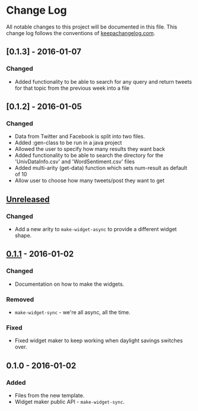 # Change Log
All notable changes to this project will be documented in this file. This change log follows the conventions of [keepachangelog.com](http://keepachangelog.com/).

## [0.1.3] - 2016-01-07
### Changed
- Added functionality to be able to search for any query and return
tweets for that topic from the previous week into a file

## [0.1.2] - 2016-01-05
### Changed
- Data from Twitter and Facebook is split into two files.
- Added :gen-class to be run in a java project
- Allowed the user to specify how many results they want back
- Added functionality to be able to search the directory for
the 'UnivDataInfo.csv' and 'WordSentiment.csv' files
- Added multi-arity (get-data) function which sets num-result as default of 10
- Allow user to choose how many tweets/post they want to get

## [Unreleased][unreleased]
### Changed
- Add a new arity to `make-widget-async` to provide a different widget shape.

## [0.1.1] - 2016-01-02
### Changed
- Documentation on how to make the widgets.

### Removed
- `make-widget-sync` - we're all async, all the time.

### Fixed
- Fixed widget maker to keep working when daylight savings switches over.

## 0.1.0 - 2016-01-02
### Added
- Files from the new template.
- Widget maker public API - `make-widget-sync`.

[unreleased]: https://github.com/your-name/university-maps/compare/0.1.1...HEAD
[0.1.1]: https://github.com/your-name/university-maps/compare/0.1.0...0.1.1
